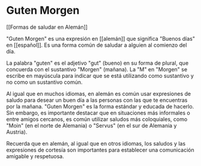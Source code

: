# Guten Morgen

[[Formas de saludar en Alemán]]

"Guten Morgen" es una expresión en [[alemán]] que significa "Buenos días" en [[español]]. Es una forma común de saludar a alguien al comienzo del día.

La palabra "guten" es el adjetivo "gut" (bueno) en su forma de plural, que concuerda con el sustantivo "Morgen" (mañana). La "M" en "Morgen" se escribe en mayúscula para indicar que se está utilizando como sustantivo y no como un sustantivo común.

Al igual que en muchos idiomas, en alemán es común usar expresiones de saludo para desear un buen día a las personas con las que te encuentras por la mañana. "Guten Morgen" es la forma estándar y educada de hacerlo. Sin embargo, es importante destacar que en situaciones más informales o entre amigos cercanos, es común utilizar saludos más coloquiales, como "Moin" (en el norte de Alemania) o "Servus" (en el sur de Alemania y Austria).

Recuerda que en alemán, al igual que en otros idiomas, los saludos y las expresiones de cortesía son importantes para establecer una comunicación amigable y respetuosa.